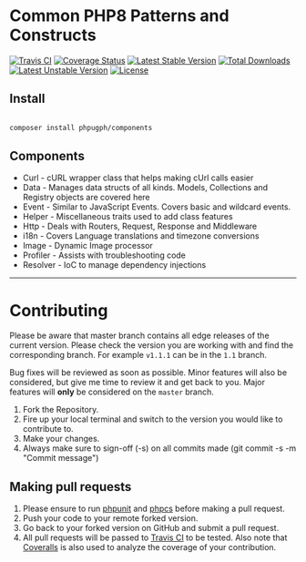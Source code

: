 # Common PHP8 Patterns and Constructs

[![Travis CI](https://travis-ci.org/phpugph/components.svg?branch=master)](https://travis-ci.org/phpugph/components)
[![Coverage Status](https://coveralls.io/repos/github/phpugph/components/badge.svg?branch=master)](https://coveralls.io/github/phpugph/components?branch=master)
[![Latest Stable Version](https://poser.pugx.org/phpugph/components/v/stable)](https://packagist.org/packages/phpugph/components)
[![Total Downloads](https://poser.pugx.org/phpugph/components/downloads)](https://packagist.org/packages/phpugph/components)
[![Latest Unstable Version](https://poser.pugx.org/phpugph/components/v/unstable)](https://packagist.org/packages/phpugph/components)
[![License](https://poser.pugx.org/phpugph/components/license)](https://packagist.org/packages/phpugph/components)

## Install

```bash

composer install phpugph/components

```

## Components

 - Curl - cURL wrapper class that helps making cUrl calls easier
 - Data - Manages data structs of all kinds. Models, Collections and Registry objects are covered here
 - Event - Similar to JavaScript Events. Covers basic and wildcard events.
 - Helper - Miscellaneous traits used to add class features
 - Http - Deals with Routers, Request, Response and Middleware
 - i18n - Covers Language translations and timezone conversions
 - Image - Dynamic Image processor
 - Profiler - Assists with troubleshooting code
 - Resolver - IoC to manage dependency injections

----

<a name="contributing"></a>
# Contributing

Please be aware that master branch contains all edge releases of the current version. Please check the version you are working with and find the corresponding branch. For example `v1.1.1` can be in the `1.1` branch.

Bug fixes will be reviewed as soon as possible. Minor features will also be considered, but give me time to review it and get back to you. Major features will **only** be considered on the `master` branch.

1. Fork the Repository.
2. Fire up your local terminal and switch to the version you would like to
contribute to.
3. Make your changes.
4. Always make sure to sign-off (-s) on all commits made (git commit -s -m "Commit message")

## Making pull requests

1. Please ensure to run [phpunit](https://phpunit.de/) and
[phpcs](https://github.com/squizlabs/PHP_CodeSniffer) before making a pull request.
2. Push your code to your remote forked version.
3. Go back to your forked version on GitHub and submit a pull request.
4. All pull requests will be passed to [Travis CI](https://travis-ci.org/phpugph/components) to be tested. Also note that [Coveralls](https://coveralls.io/github/phpugph/components) is also used to analyze the coverage of your contribution.
